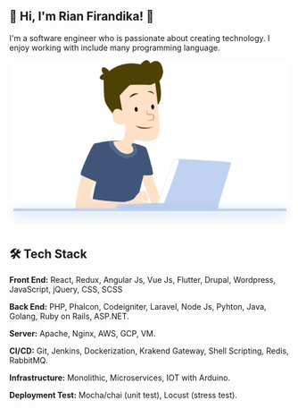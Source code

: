 ## 🚀 Hi, I'm Rian Firandika! 👋

I'm a software engineer who is passionate about creating technology.  I enjoy working with include many programming language.

![linkedin](https://raw.githubusercontent.com/maulanakevinp/lavinza/master/assets/img/main-slide-img1.png?style=for-the-badge&logo=linkedin&logoColor=white)


## 🛠 Tech Stack

**Front End:** React, Redux, Angular Js, Vue Js, Flutter, Drupal, Wordpress, JavaScript, jQuery, CSS, SCSS

**Back End:** PHP, Phalcon, Codeigniter, Laravel,  Node Js, Pyhton, Java, Golang, Ruby on Rails, ASP.NET.

**Server:** Apache, Nginx, AWS, GCP, VM.

**CI/CD:** Git, Jenkins, Dockerization, Krakend Gateway, Shell Scripting, Redis, RabbitMQ.

**Infrastructure:** Monolithic, Microservices, IOT with Arduino.

**Deployment Test:** Mocha/chai (unit test), Locust (stress test).

